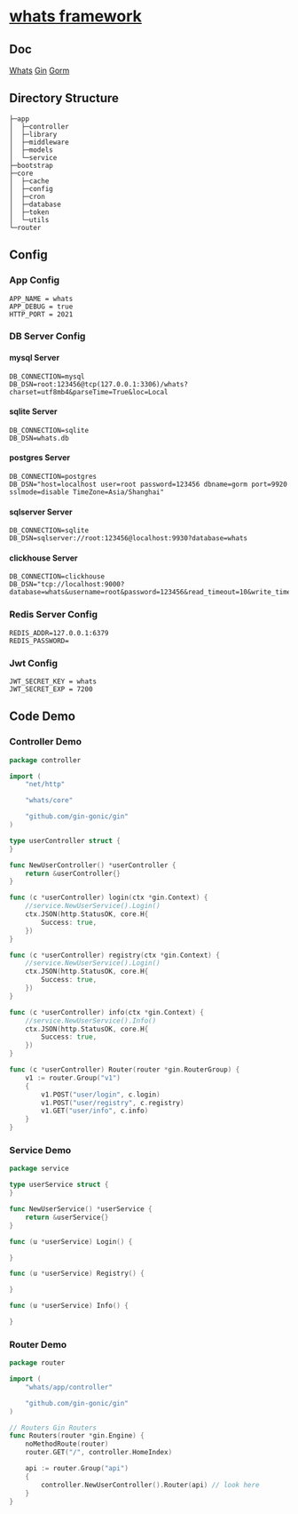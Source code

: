 # [whats framework](https://github.com/whatsframework/whats)

## Doc

[Whats](https://github.com/whatsframework/whats)
[Gin](https://github.com/gin-gonic/gin)
[Gorm](https://gorm.io/docs/)

## Directory Structure

```
├─app
│  ├─controller
│  ├─library
│  ├─middleware
│  ├─models
│  └─service
├─bootstrap
├─core
│  ├─cache
│  ├─config
│  ├─cron
│  ├─database
│  ├─token
│  └─utils
└─router
```

## Config

### App Config
```dotenv
APP_NAME = whats
APP_DEBUG = true
HTTP_PORT = 2021
```

### DB Server Config

#### mysql Server

```dotenv
DB_CONNECTION=mysql
DB_DSN=root:123456@tcp(127.0.0.1:3306)/whats?charset=utf8mb4&parseTime=True&loc=Local
```

#### sqlite Server

```dotenv
DB_CONNECTION=sqlite
DB_DSN=whats.db
```

#### postgres Server

```dotenv
DB_CONNECTION=postgres
DB_DSN="host=localhost user=root password=123456 dbname=gorm port=9920 sslmode=disable TimeZone=Asia/Shanghai"
```

#### sqlserver Server

```dotenv
DB_CONNECTION=sqlite
DB_DSN=sqlserver://root:123456@localhost:9930?database=whats
```

#### clickhouse Server

```dotenv
DB_CONNECTION=clickhouse
DB_DSN="tcp://localhost:9000?database=whats&username=root&password=123456&read_timeout=10&write_timeout=20
```

### Redis Server Config
```dotenv
REDIS_ADDR=127.0.0.1:6379
REDIS_PASSWORD=
```
### Jwt Config

```dotenv
JWT_SECRET_KEY = whats
JWT_SECRET_EXP = 7200
```

## Code Demo

### Controller Demo

```go
package controller

import (
	"net/http"

	"whats/core"

	"github.com/gin-gonic/gin"
)

type userController struct {
}

func NewUserController() *userController {
	return &userController{}
}

func (c *userController) login(ctx *gin.Context) {
	//service.NewUserService().Login()
	ctx.JSON(http.StatusOK, core.H{
		Success: true,
	})
}

func (c *userController) registry(ctx *gin.Context) {
	//service.NewUserService().Login()
	ctx.JSON(http.StatusOK, core.H{
		Success: true,
	})
}

func (c *userController) info(ctx *gin.Context) {
	//service.NewUserService().Info()
	ctx.JSON(http.StatusOK, core.H{
		Success: true,
	})
}

func (c *userController) Router(router *gin.RouterGroup) {
	v1 := router.Group("v1")
	{
		v1.POST("user/login", c.login)
		v1.POST("user/registry", c.registry)
		v1.GET("user/info", c.info)
	}
}

```

### Service Demo

```go
package service

type userService struct {
}

func NewUserService() *userService {
	return &userService{}
}

func (u *userService) Login() {

}

func (u *userService) Registry() {

}

func (u *userService) Info() {

}
```

### Router Demo

```go
package router

import (
	"whats/app/controller"

	"github.com/gin-gonic/gin"
)

// Routers Gin Routers
func Routers(router *gin.Engine) {
	noMethodRoute(router)
	router.GET("/", controller.HomeIndex)

	api := router.Group("api")
	{
		controller.NewUserController().Router(api) // look here
	}
}

```
